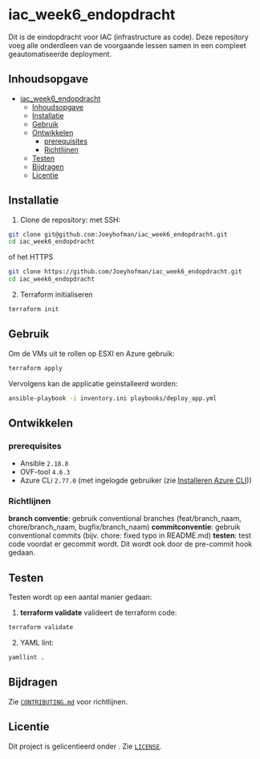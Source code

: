 # iac_week6_endopdracht

Dit is de eindopdracht voor IAC (infrastructure as code). Deze repository voeg alle onderdleen van de voorgaande lessen samen in een compleet geautomatiseerde deployment.

## Inhoudsopgave
- [iac\_week6\_endopdracht](#iac_week6_endopdracht)
  - [Inhoudsopgave](#inhoudsopgave)
  - [Installatie](#installatie)
  - [Gebruik](#gebruik)
  - [Ontwikkelen](#ontwikkelen)
    - [prerequisites](#prerequisites)
    - [Richtlijnen](#richtlijnen)
  - [Testen](#testen)
  - [Bijdragen](#bijdragen)
  - [Licentie](#licentie)


## Installatie
1. Clone de repository:
met SSH: 
``` bash
git clone git@github.com:Joeyhofman/iac_week6_endopdracht.git
cd iac_week6_endopdracht
```

of het HTTPS
``` bash
git clone https://github.com/Joeyhofman/iac_week6_endopdracht.git
cd iac_week6_endopdracht
```
2. Terraform initialiseren
``` bash
terraform init
```

## Gebruik
Om de VMs uit te rollen op ESXI en Azure gebruik:
``` bash
terraform apply
```
Vervolgens kan de applicatie geinstalleerd worden:
``` bash
ansible-playbook -i inventory.ini playbooks/deploy_app.yml
```

## Ontwikkelen

### prerequisites
- Ansible `2.18.8`
- OVF-tool `4.6.3`
- Azure CLi `2.77.0` (met ingelogde gebruiker (zie [Installeren Azure CLI](https://learn.microsoft.com/nl-nl/cli/azure/install-azure-cli?view=azure-cli-latest)))

### Richtlijnen
**branch conventie**: gebruik conventional branches (feat/branch_naam, chore/branch_naam, bugfix/branch_naam) 
**commitconventie**: gebruik conventional commits (bijv. chore: fixed typo in README.md) 
**testen**: test code voordat er gecommit wordt. Dit wordt ook door de pre-commit hook gedaan.


## Testen
Testen wordt op een aantal manier gedaan:
1. **terraform validate** valideert de terraform code:
``` bash
terraform validate
```
2. YAML lint:
 ``` bash
yamllint .
```

## Bijdragen
Zie [`CONTRIBUTING.md`](CONTRIBUTING.md) voor richtlijnen.

## Licentie
Dit project is gelicentieerd onder <LICENTIE>. Zie [`LICENSE`](LICENSE).